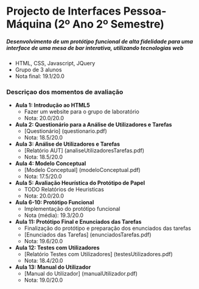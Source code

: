# Projecto de Interfaces Pessoa-Máquina (2º Ano 2º Semestre)
##### Desenvolvimento de um protótipo funcional de alta fidelidade para uma interface de uma mesa de bar interativa, utilizando tecnologias web
- HTML, CSS, Javascript, JQuery
- Grupo de 3 alunos
- Nota final: 19.1/20.0

### Descriçao dos momentos de avaliação
- **Aula 1: Introdução ao HTML5**
  - Fazer um website para o grupo de laboratório
  - Nota: 20.0/20.0
- **Aula 2: Questionário para a Análise de Utilizadores e Tarefas**
  - [Questionário] (questionario.pdf)
  - Nota: 18.5/20.0
- **Aula 3: Análise de Utilizadores e Tarefas**
  - [Relatório AUT] (analiseUtilizadoresTarefas.pdf)
  - Nota: 18.5/20.0
- **Aula 4: Modelo Conceptual**
  - [Modelo Conceptual] (modeloConceptual.pdf)
  - Nota: 17.5/20.0
- **Aula 5: Avaliação Heurística do Protótipo de Papel**
  - TODO Relatórios de Heuristicas
  - Nota: 20.0/20.0
- **Aula 6-10: Protótipo Funcional**
  - Implementação do protótipo funcional
  - Nota (média): 19.3/20.0
- **Aula 11: Protótipo Final e Enunciados das Tarefas**
  - Finalização do protótipo e preparação dos enunciados das tarefas
  - [Enunciados das Tarefas] (enunciadosTarefas.pdf)
  - Nota: 19.6/20.0
- **Aula 12: Testes com Utilizadores**
  - [Relatório Testes com Utilizadores] (testesUtilizadores.pdf)
  - Nota: 18.4/20.0
- **Aula 13: Manual do Utilizador**
  - [Manual do Utilizador] (manualUtilizador.pdf)
  - Nota: 19.0/20.0
